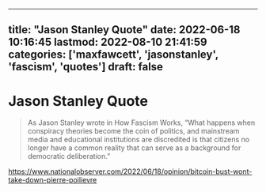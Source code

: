 
---
title: "Jason Stanley Quote"
date: 2022-06-18 10:16:45
lastmod: 2022-08-10 21:41:59
categories: ['maxfawcett', 'jasonstanley', 'fascism', 'quotes']
draft: false
---


# Jason Stanley Quote
> As Jason Stanley wrote in How Fascism Works, “What happens when conspiracy theories become the coin of politics, and mainstream media and educational institutions are discredited is that citizens no longer have a common reality that can serve as a background for democratic deliberation.”

https://www.nationalobserver.com/2022/06/18/opinion/bitcoin-bust-wont-take-down-pierre-poilievre

<!-- #public #maxfawcett #jasonstanley #fascism #quotes -->

<!-- {BearID:42C5963E-CB6C-43C5-AB9D-75BD67042809-36527-00002125E1ADB606} -->

